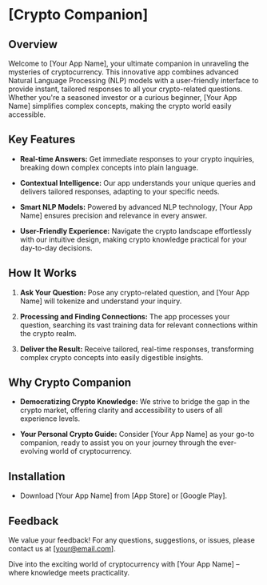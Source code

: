 # [Crypto Companion]

## Overview

Welcome to [Your App Name], your ultimate companion in unraveling the mysteries of cryptocurrency. This innovative app combines advanced Natural Language Processing (NLP) models with a user-friendly interface to provide instant, tailored responses to all your crypto-related questions. Whether you're a seasoned investor or a curious beginner, [Your App Name] simplifies complex concepts, making the crypto world easily accessible.

## Key Features

- **Real-time Answers:** Get immediate responses to your crypto inquiries, breaking down complex concepts into plain language.
  
- **Contextual Intelligence:** Our app understands your unique queries and delivers tailored responses, adapting to your specific needs.

- **Smart NLP Models:** Powered by advanced NLP technology, [Your App Name] ensures precision and relevance in every answer.

- **User-Friendly Experience:** Navigate the crypto landscape effortlessly with our intuitive design, making crypto knowledge practical for your day-to-day decisions.

## How It Works

1. **Ask Your Question:** Pose any crypto-related question, and [Your App Name] will tokenize and understand your inquiry.

2. **Processing and Finding Connections:** The app processes your question, searching its vast training data for relevant connections within the crypto realm.

3. **Deliver the Result:** Receive tailored, real-time responses, transforming complex crypto concepts into easily digestible insights.

## Why Crypto Companion

- **Democratizing Crypto Knowledge:** We strive to bridge the gap in the crypto market, offering clarity and accessibility to users of all experience levels.

- **Your Personal Crypto Guide:** Consider [Your App Name] as your go-to companion, ready to assist you on your journey through the ever-evolving world of cryptocurrency.

## Installation

- Download [Your App Name] from [App Store] or [Google Play].

## Feedback

We value your feedback! For any questions, suggestions, or issues, please contact us at [your@email.com].

Dive into the exciting world of cryptocurrency with [Your App Name] – where knowledge meets practicality.
